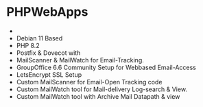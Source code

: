 # PHPWebApps
- 
- Debian 11 Based
- PHP 8.2
- Postfix & Dovecot with 
- MailScanner & MailWatch for Email-Tracking.
- GroupOffice 6.6 Community Setup for Webbased Email-Access
- LetsEncrypt SSL Setup
- Custom MailScanner for Email-Open Tracking code
- Custom MailWatch tool for Mail-delivery Log-search & View.
- Custom MailWatch tool with Archive Mail Datapath & view
